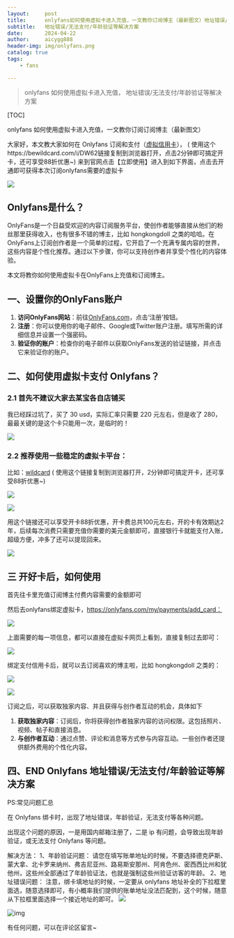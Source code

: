 ```yaml
---
layout:     post
title:      onlyfans如何使用虚拟卡进入充值，一文教你订阅博主（最新图文）地址错误/无法支付/年龄验证解决方案
subtitle:   地址错误/无法支付/年龄验证等解决方案
date:       2024-04-22
author:     aicygg888
header-img: img/onlyfans.png
catalog: true
tags:
    - fans

---
```


> onlyfans 如何使用虚拟卡进入充值， 地址错误/无法支付/年龄验证等解决方案

[TOC]

onlyfans 如何使用虚拟卡进入充值，一文教你订阅订阅博主（最新图文）

大家好，本文教大家如何在 Onlyfans 订阅和支付（[虚拟信用卡](https://bewildcard.com/i/DW62)）， ( 使用这个https://bewildcard.com/i/DW62链接复制到浏览器打开，点击2分钟即可搞定开卡，还可享受88折优惠~)
 来到官网点击【立即使用】进入到如下界面，点击去开通即可获得本次订阅onlyfans需要的虚拟卡

![](https://files.mdnice.com/user/57729/1df7d811-cf21-42d5-a30d-b6386cfe9e32.png)

## Onlyfans是什么？

OnlyFans是一个日益受欢迎的内容订阅服务平台，使创作者能够直接从他们的粉丝那里获得收入，也有很多不错的博主，比如 hongkongdoll 之类的哈哈。在OnlyFans上订阅创作者是一个简单的过程，它开启了一个充满专属内容的世界，这些内容是个性化推荐。通过以下步骤，你可以支持创作者并享受个性化的内容体验。

本文将教你如何使用虚拟卡在OnlyFans上充值和订阅博主。

## 一、设置你的OnlyFans账户

1. **访问OnlyFans网站**：前往[OnlyFans.com](https://onlyfans.com/)，点击‘注册’按钮。
2. **注册**：你可以使用你的电子邮件、Google或Twitter账户注册。填写所需的详细信息并设置一个强密码。
3. **验证你的账户**：检查你的电子邮件以获取OnlyFans发送的验证链接，并点击它来验证你的账户。

## 二、如何使用虚拟卡支付 Onlyfans？

### 2.1 首先不建议大家去某宝各自店铺买

我已经踩过坑了，买了 30 usd，实际汇率只需要 220 元左右，但是收了 280，最最关键的是这个卡只能用一次，是临时的！

![](https://files.mdnice.com/user/57729/0a0f5909-cb5a-45d4-8b2a-1dc8c7e04c6d.png)

### 2.2 推荐使用一些稳定的虚拟卡平台：

比如：[wildcard](https://bewildcard.com/i/DW62) ( 使用这个链接复制到浏览器打开，2分钟即可搞定开卡，还可享受88折优惠~)

![](https://files.mdnice.com/user/57729/40167724-efc1-44fd-a7e6-0fc4a4148bac.png)

![](https://files.mdnice.com/user/57729/66cc8279-4dc8-4d1a-8e61-8cf244d1757f.png)

用这个链接还可以享受开卡88折优惠，开卡费总共100元左右，开的卡有效期达2年，后续每次消费只需要充值你需要的美元金额即可，直接银行卡就能支付入账，超级方便，冲多了还可以提现回来。

![](https://files.mdnice.com/user/57729/89898740-27df-4b52-9cb6-ceb176696678.png)

## 三 开好卡后，如何使用

首先往卡里充值订阅博主付费内容需要的金额即可

然后去onlyfans绑定虚拟卡，https://onlyfans.com/my/payments/add_card：

![](https://files.mdnice.com/user/57729/96855054-822e-424e-bcf6-729a40cf0a62.png)

上面需要的每一项信息，都可以直接在虚拟卡网页上看到，直接复制过去即可：

![](https://files.mdnice.com/user/57729/7d220e23-738f-4647-985d-d76abac1c1d6.png)

绑定支付信用卡后，就可以去订阅喜欢的博主啦，比如 hongkongdoll 之类的：

![](https://files.mdnice.com/user/57729/7e5b2e39-4326-43d8-9d17-119494103d77.png)

![](https://files.mdnice.com/user/57729/04f9f16b-04f1-4228-a914-3298d08b156f.png)

订阅之后，可以获取独家内容、并且获得与创作者互动的机会，具体如下

1. **获取独家内容**：订阅后，你将获得创作者独家内容的访问权限。这包括照片、视频、帖子和直接消息。
2. **与创作者互动**：通过点赞、评论和消息等方式参与内容互动。一些创作者还提供额外费用的个性化内容。


## 四、END Onlyfans 地址错误/无法支付/年龄验证等解决方案

PS:常见问题汇总

在 Onlyfans 绑卡时，出现了地址错误，年龄验证，无法支付等各种问题。

出现这个问题的原因，一是用国内邮箱注册了，二是 ip 有问题，会导致出现年龄验证，或无法支付 Onlyfans 等问题。

解决方法：
1、年龄验证问题：
请您在填写账单地址的时候，不要选择德克萨斯、蒙大拿、北卡罗来纳州、弗吉尼亚州、路易斯安那州、阿肯色州、密西西比州和犹他州，这些州全部通过了年龄验证法，也就是强制这些州验证访客的年龄。
2、地址错误问题：
注意，绑卡填地址的时候，一定要从 onlyfans 地址补全的下拉框里面选，随意选择即可，有小概率我们提供的账单地址没法匹配到，这个时候，随意从下拉框里面选择一个接近地址的即可。
![](https://files.mdnice.com/user/57729/c3423f4f-a495-4778-b184-81437f688bae.png)

![img](https://downloads.intercomcdn.com/i/o/909022822/ecd9c74c397b27ee41c81931/image.png)

有任何问题，可以在评论区留言~

